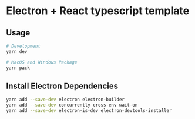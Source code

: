 # Electron + React typescript template

## Usage

```bash
# Development
yarn dev

# MacOS and Windows Package
yarn pack
```

## Install Electron Dependencies

```bash
yarn add --save-dev electron electron-builder
yarn add --save-dev concurrently cross-env wait-on
yarn add --save-dev electron-is-dev electron-devtools-installer
```


